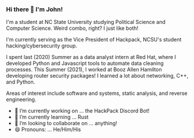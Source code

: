 ### Hi there 👋 I'm John!

I'm a student at NC State University studying Political Science and Computer Science. Weird combo, right? I just like both!

I'm currently serving as the Vice President of Hackpack, NCSU's student hacking/cybersecurity group.

I spent last (2020) Summer as a data analyst intern at Red Hat, where I developed Python and Javascript tools to automate data cleaning processes.
This Summer (2021), I worked at Booz Allen Hamilton developing router security packages! I learned a lot about networking, C++, and Python.

Areas of interest include software and systems, static analysis, and reverse engineering.

- 🔭 I’m currently working on ... the HackPack Discord Bot!
- 🌱 I’m currently learning ... Rust
- 👯 I’m looking to collaborate on ... anything!
- 😄 Pronouns: ... He/Him/His

